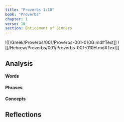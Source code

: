 ```yaml
---
title: "Proverbs 1:10"
book: "Proverbs"
chapter: 1
verse: 10
section: Enticement of Sinners
---
```

![[/Greek/Proverbs/001/Proverbs-001-010G.md#Text]]
![[/Hebrew/Proverbs/001/Proverbs-001-010H.md#Text]]

## Analysis

#### Words

#### Phrases

#### Concepts

## Reflections
